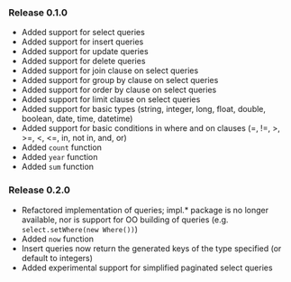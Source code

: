 ### Release 0.1.0

- Added support for select queries
- Added support for insert queries
- Added support for update queries
- Added support for delete queries
- Added support for join clause on select queries
- Added support for group by clause on select queries
- Added support for order by clause on select queries
- Added support for limit clause on select queries
- Added support for basic types (string, integer, long, float, double, boolean, date, time, datetime)
- Added support for basic conditions in where and on clauses (=, !=, >, >=, <, <=, in, not in, and, or)
- Added `count` function
- Added `year` function
- Added `sum` function


### Release 0.2.0

- Refactored implementation of queries; impl.* package is no longer available, nor is support for OO building of queries (e.g. `select.setWhere(new Where())`)
- Added `now` function
- Insert queries now return the generated keys of the type specified (or default to integers)
- Added experimental support for simplified paginated select queries
